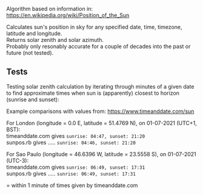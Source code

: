 Algorithm based on information in: https://en.wikipedia.org/wiki/Position_of_the_Sun

Calculates sun's position in sky for any specified date, time, timezone, latitude and longitude.  
Returns solar zenith and solar azimuth.  
Probably only resonably accurate for a couple of decades into the past or future (not tested).  
  
  
## Tests
Testing solar zenith calculation by iterating through minutes of a given date to find approximate times when sun is (apparently) closest to horizon (sunrise and sunset):

Example comparisons with values from: https://www.timeanddate.com/sun

For London (longitude = 0.0 E, latitude = 51.4769 N), on 01-07-2021 (UTC+1, BST):  
timeanddate.com gives `sunrise: 04:47, sunset: 21:20`  
sunpos.rb gives ..... `sunrise: 04:46, sunset: 21:20`  

For Sao Paulo (longitude = 46.6396 W, latitude = 23.5558 S), on 01-07-2021 (UTC-3):  
timeanddate.com gives `sunrise: 06:49, sunset: 17:31`  
sunpos.rb gives ..... `sunrise: 06:49, sunset: 17:31`  

= within 1 minute of times given by timeanddate.com
